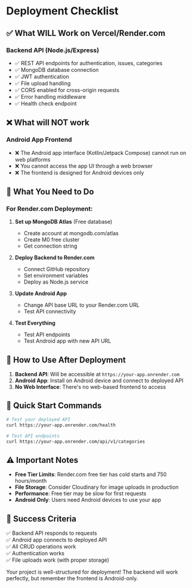 # Deployment Checklist

## ✅ What WILL Work on Vercel/Render.com

### Backend API (Node.js/Express)
- ✅ REST API endpoints for authentication, issues, categories
- ✅ MongoDB database connection
- ✅ JWT authentication
- ✅ File upload handling
- ✅ CORS enabled for cross-origin requests
- ✅ Error handling middleware
- ✅ Health check endpoint

## ❌ What will NOT work

### Android App Frontend
- ❌ The Android app interface (Kotlin/Jetpack Compose) cannot run on web platforms
- ❌ You cannot access the app UI through a web browser
- ❌ The frontend is designed for Android devices only

## 🔧 What You Need to Do

### For Render.com Deployment:

1. **Set up MongoDB Atlas** (Free database)
   - Create account at mongodb.com/atlas
   - Create M0 free cluster
   - Get connection string

2. **Deploy Backend to Render.com**
   - Connect GitHub repository
   - Set environment variables
   - Deploy as Node.js service

3. **Update Android App**
   - Change API base URL to your Render.com URL
   - Test API connectivity

4. **Test Everything**
   - Test API endpoints
   - Test Android app with new API URL

## 📱 How to Use After Deployment

1. **Backend API**: Will be accessible at `https://your-app.onrender.com`
2. **Android App**: Install on Android device and connect to deployed API
3. **No Web Interface**: There's no web-based frontend to access

## 🚀 Quick Start Commands

```bash
# Test your deployed API
curl https://your-app.onrender.com/health

# Test API endpoints
curl https://your-app.onrender.com/api/v1/categories
```

## ⚠️ Important Notes

- **Free Tier Limits**: Render.com free tier has cold starts and 750 hours/month
- **File Storage**: Consider Cloudinary for image uploads in production
- **Performance**: Free tier may be slow for first requests
- **Android Only**: Users need Android devices to use your app

## 🎯 Success Criteria

✅ Backend API responds to requests  
✅ Android app connects to deployed API  
✅ All CRUD operations work  
✅ Authentication works  
✅ File uploads work (with proper storage)  

Your project is well-structured for deployment! The backend will work perfectly, but remember the frontend is Android-only. 
